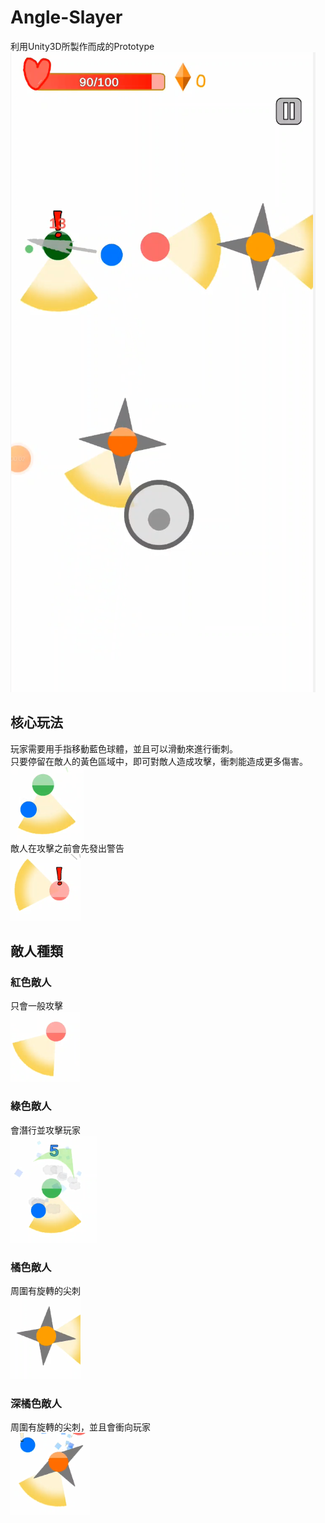 # Angle-Slayer
利用Unity3D所製作而成的Prototype
<br>
<img src="https://github.com/michael54856/Angle-Slayer/blob/main/ReadmeImage/run.png" height="50%">

## 核心玩法
玩家需要用手指移動藍色球體，並且可以滑動來進行衝刺。
<br>
只要停留在敵人的黃色區域中，即可對敵人造成攻擊，衝刺能造成更多傷害。
<br>
![](https://github.com/michael54856/Angle-Slayer/blob/main/ReadmeImage/description1.png)
<br>
敵人在攻擊之前會先發出警告
<br>
![](https://github.com/michael54856/Angle-Slayer/blob/main/ReadmeImage/warning.png)

## 敵人種類

### 紅色敵人
只會一般攻擊
<br>
![](https://github.com/michael54856/Angle-Slayer/blob/main/ReadmeImage/red.png)
### 綠色敵人
會潛行並攻擊玩家
<br>
![](https://github.com/michael54856/Angle-Slayer/blob/main/ReadmeImage/green.png)
### 橘色敵人
周圍有旋轉的尖刺
<br>
![](https://github.com/michael54856/Angle-Slayer/blob/main/ReadmeImage/orange.png)
### 深橘色敵人
周圍有旋轉的尖刺，並且會衝向玩家
<br>
![](https://github.com/michael54856/Angle-Slayer/blob/main/ReadmeImage/orangeRush.png)